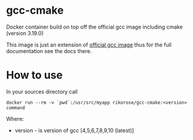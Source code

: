# gcc-cmake
Docker container build on top off the official gcc image including cmake (version 3.19.0)

This image is just an extension of [official gcc image](https://hub.docker.com/_/gcc/)
thus for the full documentation see the docs there.

# How to use

In your sources directory call
```
docker run --rm -v `pwd`:/usr/src/myapp rikorose/gcc-cmake:<version> command
```
Where:
* version - is version of gcc [4,5,6,7,8,9,10 (latest)]
